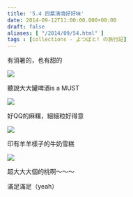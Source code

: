 ```yaml
---
title: '5.4 四葉清境好好味'
date: 2014-09-12T11:00:00.000+08:00
draft: false
aliases: [ "/2014/09/54.html" ]
tags : [collections - よつばと! の旅行記]
---
```


有消暑的，也有甜的  

[![](https://3.bp.blogspot.com/-bFfDRKmCKSg/XExSyUD32KI/AAAAAAAAG4Q/BqXONbYw8d0PjpTxX9uzDepe-IIRQ-flwCLcBGAs/s640/15157123425_b03d00a8d6_z.jpg)](https://3.bp.blogspot.com/-bFfDRKmCKSg/XExSyUD32KI/AAAAAAAAG4Q/BqXONbYw8d0PjpTxX9uzDepe-IIRQ-flwCLcBGAs/s1600/15157123425_b03d00a8d6_z.jpg)

聽說大大罐啤酒is a MUST  

[![](https://2.bp.blogspot.com/-NQXV-gOhayI/XExS4TBwbMI/AAAAAAAAG4Y/fmdfd8qd5YAIPUPPKSBeo4_1sZe0w6T0gCLcBGAs/s640/15157122695_d6ac712829_z.jpg)](https://2.bp.blogspot.com/-NQXV-gOhayI/XExS4TBwbMI/AAAAAAAAG4Y/fmdfd8qd5YAIPUPPKSBeo4_1sZe0w6T0gCLcBGAs/s1600/15157122695_d6ac712829_z.jpg)

好QQ的麻糬，細細粒好得意  

[![](https://1.bp.blogspot.com/-sPhCDnzi798/XExS847msSI/AAAAAAAAG4c/cmp_6fTFy9M0Ap9OVfE5FKCWcIIimE92gCLcBGAs/s640/14970551167_16255c614d_z.jpg)](https://1.bp.blogspot.com/-sPhCDnzi798/XExS847msSI/AAAAAAAAG4c/cmp_6fTFy9M0Ap9OVfE5FKCWcIIimE92gCLcBGAs/s1600/14970551167_16255c614d_z.jpg)

印有羊羊樣子的牛奶雪糕  

[![](https://4.bp.blogspot.com/-ooQ-VK0p60M/XExTA_VJeQI/AAAAAAAAG4g/gZHBISIHJuUF87jrBSPcmnTJun4YlO0xgCLcBGAs/s640/15157121495_066cdba8cd_z.jpg)](https://4.bp.blogspot.com/-ooQ-VK0p60M/XExTA_VJeQI/AAAAAAAAG4g/gZHBISIHJuUF87jrBSPcmnTJun4YlO0xgCLcBGAs/s1600/15157121495_066cdba8cd_z.jpg)

超大大大個的桃啊～～～  
  
滿足滿足（yeah）